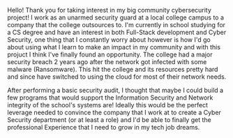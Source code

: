 Hello! Thank you for taking interest in my big community cybersecurity project!
I work as an unarmed security guard at a local college campus to a company that the college outsources to.
I'm currently in school studying for a CS degree and have an interest in both Full-Stack development and Cyber Security, 
one thing that I constantly worry about however is how I'd go about using what I learn to make an impact in my community and with 
this projuct I think I've finally found an opportunity. The college had a major security breach 2 years ago after the network got infected with
some malware (Ransomware). This hit the college and its resources pretty hard and since have switched to using the cloud for most of their network needs.

After performing a basic security audit, I thought that maybe I could build a few programs that would support the Information Security and Network integrity of the school's systems are!
Ideally this would be the perfect leverage needed to convince the company that I work at to create a Cyber Security department (or at least a role) and I'd be able to finally get the professional
Experience that I need to grow in my tech job dreams.
